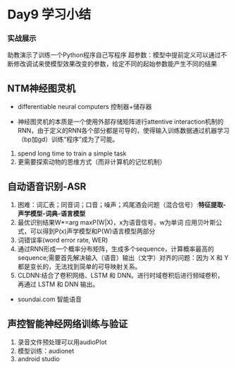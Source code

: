 # Day9 学习小结

### 实战展示



助教演示了训练一个Python程序自己写程序 超参数：模型中提前定义可以通过不断修改调试来使模型效果改变的参数，给定不同的起始参数能产生不同的结果

## NTM神经图灵机



- differentiable neural computers
   控制器+储存器

- 神经图灵机的本质是一个使用外部存储矩阵进行attentive interaction机制的RNN，由于定义的RNN各个部分都是可导的，使得输入训练数据通过机器学习（bp加gd）训练“程序”成为了可能。

  

1. spend long time to train a simple task
2. 更需要探索动物的思维方式（而非计算机的记忆机制）



## 自动语音识别-ASR



1. 困难：词汇表；同音词；口音；噪声；鸡尾酒会问题（混合信号）:**特征提取-声学模型-词典-语言模型**
2. 最优识别结果W*=arg maxP(W|X)，x为语音信号，w为单词
    应用贝叶斯公式，可以得到P(x)声学模型和P(W)语言模型两部分
3. 词错误率(word error rate, WER)
4. 通过RNN形成一个概率分布矩阵，生成多个sequence，计算概率最高的sequence;需要首先解决输入（语音）输出（文字）对齐的问题：因为 X 和 Y 都是变长的，无法找到简单的可导映射关系。
5. CLDNN:结合了卷积网络、LSTM 和 DNN。进行时域卷积后进行频域卷积，再通过 LSTM 和 DNN 输出。



- soundai.com 智能语音



## 声控智能神经网络训练与验证



1. 录音文件预处理可以用audioPlot
2. 模型训练：audionet
3. android studio